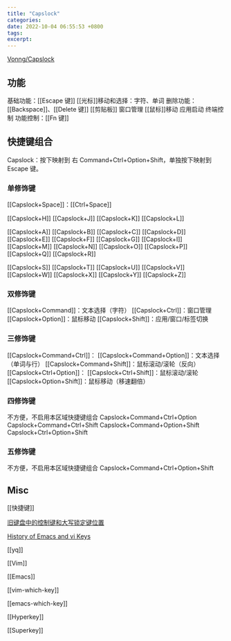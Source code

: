 ```yaml
---
title: "Capslock"
categories: 
date: 2022-10-04 06:55:53 +0800
tags: 
excerpt: 
---
```


[Vonng/Capslock](https://github.com/Vonng/Capslock/)


## 功能

基础功能：[[Escape 键]]
[[光标]]移动和选择：字符、单词
删除功能：[[Backspace]]、[[Delete 键]]
[[剪贴板]]
窗口管理
[[鼠标]]移动
应用启动
终端控制
功能控制：[[Fn 键]]


## 快捷键组合

Capslock：按下映射到 右 Command+Ctrl+Option+Shift，单独按下映射到 Escape 键。


### 单修饰键

[[Capslock+Space]]：[[Ctrl+Space]]

[[Capslock+H]]
[[Capslock+J]]
[[Capslock+K]]
[[Capslock+L]]

[[Capslock+A]]
[[Capslock+B]]
[[Capslock+C]]
[[Capslock+D]]
[[Capslock+E]]
[[Capslock+F]]
[[Capslock+G]]
[[Capslock+I]]
[[Capslock+M]]
[[Capslock+N]]
[[Capslock+O]]
[[Capslock+P]]
[[Capslock+Q]]
[[Capslock+R]]

[[Capslock+S]]
[[Capslock+T]]
[[Capslock+U]]
[[Capslock+V]]
[[Capslock+W]]
[[Capslock+X]]
[[Capslock+Y]]
[[Capslock+Z]]






### 双修饰键
[[Capslock+Command]]：文本选择（字符）
[[Capslock+Ctrl]]：窗口管理
[[Capslock+Option]]：鼠标移动
[[Capslock+Shift]]：应用/窗口/标签切换

### 三修饰键
[[Capslock+Command+Ctrl]]：
[[Capslock+Command+Option]]：文本选择（单词与行）
[[Capslock+Command+Shift]]：鼠标滚动/滚轮（反向）
[[Capslock+Ctrl+Option]]：
[[Capslock+Ctrl+Shift]]：鼠标滚动/滚轮
[[Capslock+Option+Shift]]：鼠标移动（移速翻倍）

### 四修饰键

不方便，不启用本区域快捷键组合
Capslock+Command+Ctrl+Option
Capslock+Command+Ctrl+Shift
Capslock+Command+Option+Shift
Capslock+Ctrl+Option+Shift

### 五修饰键

不方便，不启用本区域快捷键组合
Capslock+Command+Ctrl+Option+Shift

## Misc

[[快捷键]]

[旧键盘中的控制键和大写锁定键位置](http://xahlee.info/kbd/keyboard_ctrl_vs_capslock_position.html)

[History of Emacs and vi Keys](http://xahlee.info/kbd/keyboard_hardware_and_key_choices.html)

[[yq]]

[[Vim]]

[[Emacs]]

[[vim-which-key]]

[[emacs-which-key]]

[[Hyperkey]]

[[Superkey]]




